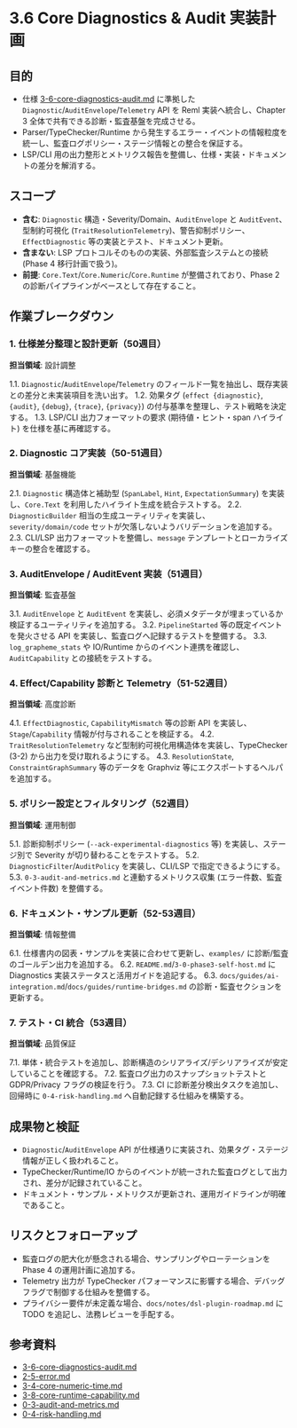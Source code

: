 # 3.6 Core Diagnostics & Audit 実装計画

## 目的
- 仕様 [3-6-core-diagnostics-audit.md](../../spec/3-6-core-diagnostics-audit.md) に準拠した `Diagnostic`/`AuditEnvelope`/`Telemetry` API を Reml 実装へ統合し、Chapter 3 全体で共有できる診断・監査基盤を完成させる。
- Parser/TypeChecker/Runtime から発生するエラー・イベントの情報粒度を統一し、監査ログポリシー・ステージ情報との整合を保証する。
- LSP/CLI 用の出力整形とメトリクス報告を整備し、仕様・実装・ドキュメントの差分を解消する。

## スコープ
- **含む**: `Diagnostic` 構造・Severity/Domain、`AuditEnvelope` と `AuditEvent`、型制約可視化 (`TraitResolutionTelemetry`)、警告抑制ポリシー、`EffectDiagnostic` 等の実装とテスト、ドキュメント更新。
- **含まない**: LSP プロトコルそのものの実装、外部監査システムとの接続 (Phase 4 移行計画で扱う)。
- **前提**: `Core.Text`/`Core.Numeric`/`Core.Runtime` が整備されており、Phase 2 の診断パイプラインがベースとして存在すること。

## 作業ブレークダウン

### 1. 仕様差分整理と設計更新（50週目）
**担当領域**: 設計調整

1.1. `Diagnostic`/`AuditEnvelope`/`Telemetry` のフィールド一覧を抽出し、既存実装との差分と未実装項目を洗い出す。
1.2. 効果タグ (`effect {diagnostic}`, `{audit}`, `{debug}`, `{trace}`, `{privacy}`) の付与基準を整理し、テスト戦略を決定する。
1.3. LSP/CLI 出力フォーマットの要求 (期待値・ヒント・span ハイライト) を仕様を基に再確認する。

### 2. Diagnostic コア実装（50-51週目）
**担当領域**: 基盤機能

2.1. `Diagnostic` 構造体と補助型 (`SpanLabel`, `Hint`, `ExpectationSummary`) を実装し、`Core.Text` を利用したハイライト生成を統合テストする。
2.2. `DiagnosticBuilder` 相当の生成ユーティリティを実装し、`severity/domain/code` セットが欠落しないようバリデーションを追加する。
2.3. CLI/LSP 出力フォーマットを整備し、`message` テンプレートとローカライズキーの整合を確認する。

### 3. AuditEnvelope / AuditEvent 実装（51週目）
**担当領域**: 監査基盤

3.1. `AuditEnvelope` と `AuditEvent` を実装し、必須メタデータが埋まっているか検証するユーティリティを追加する。
3.2. `PipelineStarted` 等の既定イベントを発火させる API を実装し、監査ログへ記録するテストを整備する。
3.3. `log_grapheme_stats` や IO/Runtime からのイベント連携を確認し、`AuditCapability` との接続をテストする。

### 4. Effect/Capability 診断と Telemetry（51-52週目）
**担当領域**: 高度診断

4.1. `EffectDiagnostic`, `CapabilityMismatch` 等の診断 API を実装し、`Stage`/`Capability` 情報が付与されることを検証する。
4.2. `TraitResolutionTelemetry` など型制約可視化用構造体を実装し、TypeChecker (3-2) から出力を受け取れるようにする。
4.3. `ResolutionState`, `ConstraintGraphSummary` 等のデータを Graphviz 等にエクスポートするヘルパを追加する。

### 5. ポリシー設定とフィルタリング（52週目）
**担当領域**: 運用制御

5.1. 診断抑制ポリシー (`--ack-experimental-diagnostics` 等) を実装し、ステージ別で Severity が切り替わることをテストする。
5.2. `DiagnosticFilter`/`AuditPolicy` を実装し、CLI/LSP で指定できるようにする。
5.3. `0-3-audit-and-metrics.md` と連動するメトリクス収集 (エラー件数、監査イベント件数) を整備する。

### 6. ドキュメント・サンプル更新（52-53週目）
**担当領域**: 情報整備

6.1. 仕様書内の図表・サンプルを実装に合わせて更新し、`examples/` に診断/監査のゴールデン出力を追加する。
6.2. `README.md`/`3-0-phase3-self-host.md` に Diagnostics 実装ステータスと活用ガイドを追記する。
6.3. `docs/guides/ai-integration.md`/`docs/guides/runtime-bridges.md` の診断・監査セクションを更新する。

### 7. テスト・CI 統合（53週目）
**担当領域**: 品質保証

7.1. 単体・統合テストを追加し、診断構造のシリアライズ/デシリアライズが安定していることを確認する。
7.2. 監査ログ出力のスナップショットテストと GDPR/Privacy フラグの検証を行う。
7.3. CI に診断差分検出タスクを追加し、回帰時に `0-4-risk-handling.md` へ自動記録する仕組みを構築する。

## 成果物と検証
- `Diagnostic`/`AuditEnvelope` API が仕様通りに実装され、効果タグ・ステージ情報が正しく扱われること。
- TypeChecker/Runtime/IO からのイベントが統一された監査ログとして出力され、差分が記録されていること。
- ドキュメント・サンプル・メトリクスが更新され、運用ガイドラインが明確であること。

## リスクとフォローアップ
- 監査ログの肥大化が懸念される場合、サンプリングやローテーションを Phase 4 の運用計画に追加する。
- Telemetry 出力が TypeChecker パフォーマンスに影響する場合、デバッグフラグで制御する仕組みを整備する。
- プライバシー要件が未定義な場合、`docs/notes/dsl-plugin-roadmap.md` に TODO を追記し、法務レビューを手配する。

## 参考資料
- [3-6-core-diagnostics-audit.md](../../spec/3-6-core-diagnostics-audit.md)
- [2-5-error.md](../../spec/2-5-error.md)
- [3-4-core-numeric-time.md](../../spec/3-4-core-numeric-time.md)
- [3-8-core-runtime-capability.md](../../spec/3-8-core-runtime-capability.md)
- [0-3-audit-and-metrics.md](0-3-audit-and-metrics.md)
- [0-4-risk-handling.md](0-4-risk-handling.md)
